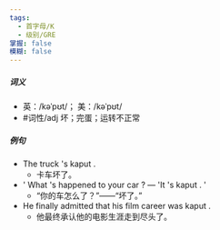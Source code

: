 ```yaml
---
tags:
  - 首字母/K
  - 级别/GRE
掌握: false
模糊: false
---
```

##### 词义
- 英：/kəˈpʊt/； 美：/kəˈpʊt/
- #词性/adj  坏；完蛋；运转不正常
##### 例句
- The truck 's kaput .
	- 卡车坏了。
- ' What 's happened to your car ? — 'It 's kaput . '
	- “你的车怎么了？”——“坏了。”
- He finally admitted that his film career was kaput .
	- 他最终承认他的电影生涯走到尽头了。
